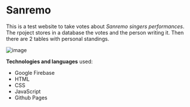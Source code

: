 # Sanremo

This is a test website to take votes about _Sanremo singers performances_. The rpoject stores in a database the votes and the person writing it. Then there are 2 tables with personal standings.

![image](https://github.com/riczambo/sanremo/assets/126400767/b7b8ef92-cf27-40de-9191-4bbe4ac707fd)

**Technologies and languages** used:

- Google Firebase
- HTML
- CSS
- JavaScript
- Github Pages
